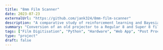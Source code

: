 ```yaml
---
title: "8mm Film Scanner"
date: 2023-07-23
externalUrl: "https://github.com/jank324/8mm-film-scanner"
description: "A comparative study of reinforcement learning and Bayesian optimisation for online continuous tuning"
summary: "Conversion of an old projector to a Regular 8 and Super 8 film scanner."
tags: ["Film Digitisation", "Python", "Hardware", "Web App", "Post Processing"]
type: "project"
draft: false
---
```

